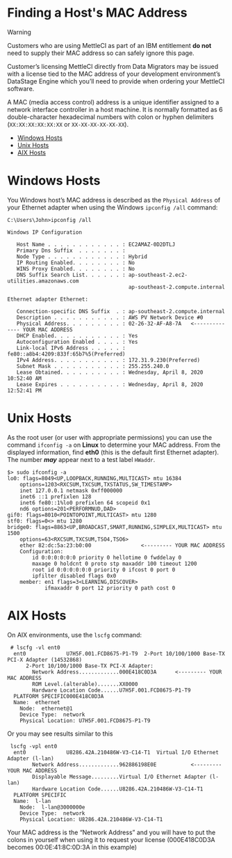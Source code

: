# Finding a Host's MAC Address

> [!WARNING]
> Customers who are using MettleCI as part of an IBM entitlement **do not** need to supply their MAC address so can safely ignore this page.

Customer’s licensing MettleCI directly from Data Migrators may be issued with a license tied to the MAC address of your development environment’s DataStage Engine which you’ll need to provide when ordering your MettleCI software.

A MAC (media access control) address is a unique identifier assigned to a network interface controller in a host machine. It is normally formatted as 6 double-character hexadecimal numbers with colon or hyphen delimiters (`XX:XX:XX:XX:XX:XX` or `XX-XX-XX-XX-XX-XX`).

*   [Windows Hosts](#windows-hosts)
*   [Unix Hosts](#unix-hosts)
*   [AIX Hosts](#aix-hosts)

# Windows Hosts

You Windows host’s MAC address is described as the `Physical Address` of your Ethernet adapter when using the Windows `ipconfig /all` command:

```
C:\Users\John>ipconfig /all

Windows IP Configuration

   Host Name . . . . . . . . . . . . : EC2AMAZ-0D2DTLJ
   Primary Dns Suffix  . . . . . . . :
   Node Type . . . . . . . . . . . . : Hybrid
   IP Routing Enabled. . . . . . . . : No
   WINS Proxy Enabled. . . . . . . . : No
   DNS Suffix Search List. . . . . . : ap-southeast-2.ec2-utilities.amazonaws.com
                                       ap-southeast-2.compute.internal

Ethernet adapter Ethernet:

   Connection-specific DNS Suffix  . : ap-southeast-2.compute.internal
   Description . . . . . . . . . . . : AWS PV Network Device #0
   Physical Address. . . . . . . . . : 02-26-32-AF-A8-7A   <-------------- YOUR MAC ADDRESS
   DHCP Enabled. . . . . . . . . . . : Yes
   Autoconfiguration Enabled . . . . : Yes
   Link-local IPv6 Address . . . . . : fe80::a8b4:4209:833f:65b7%5(Preferred)
   IPv4 Address. . . . . . . . . . . : 172.31.9.230(Preferred)
   Subnet Mask . . . . . . . . . . . : 255.255.240.0
   Lease Obtained. . . . . . . . . . : Wednesday, April 8, 2020 10:52:40 AM
   Lease Expires . . . . . . . . . . : Wednesday, April 8, 2020 12:52:41 PM
```

# Unix Hosts

As the root user (or user with appropriate permissions) you can use the command `ifconfig -a` on **Linux** to determine your MAC address. From the displayed information, find **eth0** (this is the default first Ethernet adapter). The number ***may*** appear next to a test label `HWaddr`.

```
$> sudo ifconfig -a
lo0: flags=8049<UP,LOOPBACK,RUNNING,MULTICAST> mtu 16384
	options=1203<RXCSUM,TXCSUM,TXSTATUS,SW_TIMESTAMP>
	inet 127.0.0.1 netmask 0xff000000
	inet6 ::1 prefixlen 128
	inet6 fe80::1%lo0 prefixlen 64 scopeid 0x1
	nd6 options=201<PERFORMNUD,DAD>
gif0: flags=8010<POINTOPOINT,MULTICAST> mtu 1280
stf0: flags=0<> mtu 1280
bridge0: flags=8863<UP,BROADCAST,SMART,RUNNING,SIMPLEX,MULTICAST> mtu 1500
	options=63<RXCSUM,TXCSUM,TSO4,TSO6>
	ether 82:dc:5a:23:b0:00                <--------- YOUR MAC ADDRESS
	Configuration:
		id 0:0:0:0:0:0 priority 0 hellotime 0 fwddelay 0
		maxage 0 holdcnt 0 proto stp maxaddr 100 timeout 1200
		root id 0:0:0:0:0:0 priority 0 ifcost 0 port 0
		ipfilter disabled flags 0x0
	member: en1 flags=3<LEARNING,DISCOVER>
	        ifmaxaddr 0 port 12 priority 0 path cost 0

```

# AIX Hosts

On AIX environments, use the `lscfg` command:

```
 # lscfg -vl ent0
  ent0             U7H5F.001.FCD8675-P1-T9  2-Port 10/100/1000 Base-TX PCI-X Adapter (14532868)
      2-Port 10/100/1000 Base-TX PCI-X Adapter:
        Network Address.............000E418C0D3A      <--------- YOUR MAC ADDRESS
        ROM Level.(alterable).......XX0000
        Hardware Location Code......U7H5F.001.FCD8675-P1-T9
  PLATFORM SPECIFIC000E418C0D3A
  Name:  ethernet
    Node:  ethernet@1
    Device Type:  network
    Physical Location: U7H5F.001.FCD8675-P1-T9

```

Or you may see results similar to this

```
 lscfg -vpl ent0
  ent0             U8286.42A.210486W-V3-C14-T1  Virtual I/O Ethernet Adapter (l-lan)
        Network Address.............962886198E0E           <--------- YOUR MAC ADDRESS
        Displayable Message.........Virtual I/O Ethernet Adapter (l-lan)
        Hardware Location Code......U8286.42A.210486W-V3-C14-T1
  PLATFORM SPECIFIC
  Name:  l-lan
    Node:  l-lan@3000000e
    Device Type:  network
    Physical Location: U8286.42A.210486W-V3-C14-T1

```

Your MAC address is the “Network Address” and you will have to put the colons in yourself when using it to request your license (000E418C0D3A becomes 00:0E:41:8C:0D:3A in this example)